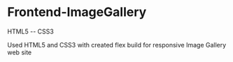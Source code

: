 # Frontend-ImageGallery
HTML5 -- CSS3 

Used HTML5 and CSS3 with created flex build for responsive Image Gallery web site 
